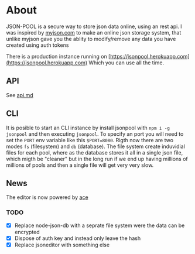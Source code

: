 # About

JSON-POOL is a secure way to store json data online, using an rest api.
I was inspired by [myjson.com](http://myjson.com) to make an online json storage system, 
that unlike myjson gave you the ablity to modify/remove any data you have created using auth tokens

There is a production instance running on [https://jsonpool.herokuapp.com](https://jsonpool.herokuapp.com)
Which you can use all the time.

## API
See [api.md](api.md)

## CLI
It is posible to start an CLI instance by install jsonpool with `npm i -g jsonpool`
and then executing `jsonpool`. To specify an port you will need to set the `PORT` env
variable like this `$PORT=8080`. Rigth now there are two modes `fs` (filesystem) and `db`
(database). The file system create induvidial files for each pool, where as the database stores it all 
in a single json file, which migth be "cleaner" but in the long run if we end up having millions of millions
of pools and then a single file will get very very slow.


## News
The editor is now powered by [ace](https://ace.c9.io)

### TODO

- [x] Replace node-json-db with a seprate file system were the data can be encrypted
- [x] Dispose of auth key and instead only leave the hash
- [x] Replace jsoneditor with something else